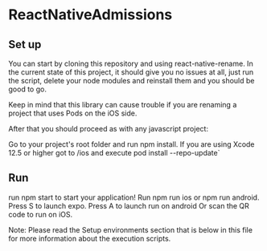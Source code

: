 # ReactNativeAdmissions

## Set up

You can start by cloning this repository and using react-native-rename. In the current state of this project, it should give you no issues at all, just run the script, delete your node modules and reinstall them and you should be good to go.

Keep in mind that this library can cause trouble if you are renaming a project that uses Pods on the iOS side.

After that you should proceed as with any javascript project:

Go to your project's root folder and run npm install.
If you are using Xcode 12.5 or higher got to /ios and execute pod install --repo-update`

## Run
run npm start to start your application!
Run npm run ios or npm run android.
Press S to launch expo.
Press A to launch run on android Or scan the QR code to run on iOS.

Note: Please read the Setup environments section that is below in this file for more information about the execution scripts.

